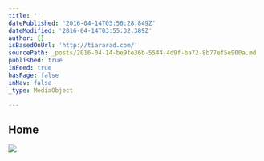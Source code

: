 ```yaml
---
title: ''
datePublished: '2016-04-14T03:56:28.849Z'
dateModified: '2016-04-14T03:55:32.389Z'
author: []
isBasedOnUrl: 'http://tiararad.com/'
sourcePath: _posts/2016-04-14-be9fe36b-5544-4d9f-ba72-8b77ef5e900a.md
published: true
inFeed: true
hasPage: false
inNav: false
_type: MediaObject

---
```

<article style=""><h1>Home</h1><img src="http://tiararad.com/images/u102-4.png" /></article>